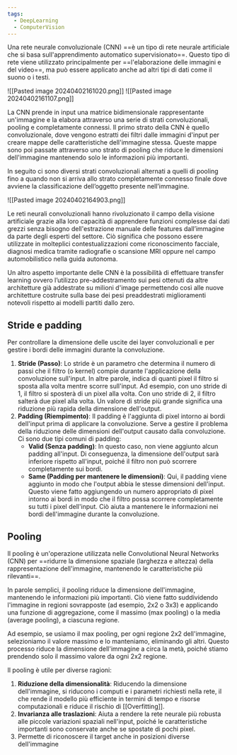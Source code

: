 ```yaml
---
tags:
  - DeepLearning
  - ComputerVision
---
```

Una rete neurale convoluzionale (CNN) ==è un tipo di rete neurale artificiale che si basa sull'apprendimento automatico supervisionato==. Questo tipo di rete viene utilizzato principalmente per ==l'elaborazione delle immagini e del video==, ma può essere applicato anche ad altri tipi di dati come il suono o i testi.

![[Pasted image 20240402161020.png]]
![[Pasted image 20240402161107.png]]

La CNN prende in input una matrice bidimensionale rappresentante un'immagine e la elabora attraverso una serie di strati convoluzionali, pooling e completamente connessi.
Il primo strato della CNN è quello convoluzionale, dove vengono estratti dei filtri dalle immagini d'input per creare mappe delle caratteristiche dell'immagine stessa.
Queste mappe sono poi passate attraverso uno strato di pooling che riduce le dimensioni dell'immagine mantenendo solo le informazioni più importanti.

In seguito ci sono diversi strati convoluzionali alternati a quelli di pooling fino a quando non si arriva allo strato completamente connesso finale dove avviene la classificazione dell’oggetto presente nell’immagine.

![[Pasted image 20240402164903.png]]

Le reti neurali convoluzionali hanno rivoluzionato il campo della visione artificiale grazie alla loro capacità di apprendere funzioni complesse dai dati grezzi senza bisogno dell'estrazione manuale delle features dall’immagine da parte degli esperti del settore. Ciò significa che possono essere utilizzate in molteplici contestualizzazioni come riconoscimento facciale, diagnosi medica tramite radiografie o scansione MRI oppure nel campo automobilistico nella guida autonoma.

Un altro aspetto importante delle CNN è la possibilità di effettuare transfer learning ovvero l’utilizzo pre-addestramento sui pesi ottenuti da altre architetture già addestrate su milioni d'image permettendo così alle nuove architetture costruite sulla base dei pesi preaddestrati miglioramenti notevoli rispetto ai modelli partiti dallo zero.


## Stride e padding

Per controllare la dimensione delle uscite dei layer convoluzionali e per gestire i bordi delle immagini durante la convoluzione.
1. **Stride (Passo)**: Lo stride è un parametro che determina il numero di passi che il filtro (o kernel) compie durante l'applicazione della convoluzione sull'input. In altre parole, indica di quanti pixel il filtro si sposta alla volta mentre scorre sull'input. Ad esempio, con uno stride di 1, il filtro si sposterà di un pixel alla volta. Con uno stride di 2, il filtro salterà due pixel alla volta. Un valore di stride più grande significa una riduzione più rapida della dimensione dell'output.
2. **Padding (Riempimento)**: Il padding è l'aggiunta di pixel intorno ai bordi dell'input prima di applicare la convoluzione. Serve a gestire il problema della riduzione delle dimensioni dell'output causato dalla convoluzione. Ci sono due tipi comuni di padding:
   - **Valid (Senza padding)**: In questo caso, non viene aggiunto alcun padding all'input. Di conseguenza, la dimensione dell'output sarà inferiore rispetto all'input, poiché il filtro non può scorrere completamente sui bordi.
   - **Same (Padding per mantenere le dimensioni)**: Qui, il padding viene aggiunto in modo che l'output abbia le stesse dimensioni dell'input. Questo viene fatto aggiungendo un numero appropriato di pixel intorno ai bordi in modo che il filtro possa scorrere completamente su tutti i pixel dell'input. Ciò aiuta a mantenere le informazioni nei bordi dell'immagine durante la convoluzione.

## Pooling

Il pooling è un'operazione utilizzata nelle Convolutional Neural Networks (CNN) per ==ridurre la dimensione spaziale (larghezza e altezza) della rappresentazione dell'immagine, mantenendo le caratteristiche più rilevanti==.

In parole semplici, il pooling riduce la dimensione dell'immagine, mantenendo le informazioni più importanti. Ciò viene fatto suddividendo l'immagine in regioni sovrapposte (ad esempio, 2x2 o 3x3) e applicando una funzione di aggregazione, come il massimo (max pooling) o la media (average pooling), a ciascuna regione.

Ad esempio, se usiamo il max pooling, per ogni regione 2x2 dell'immagine, selezioniamo il valore massimo e lo manteniamo, eliminando gli altri. Questo processo riduce la dimensione dell'immagine a circa la metà, poiché stiamo prendendo solo il massimo valore da ogni 2x2 regione.

Il pooling è utile per diverse ragioni:
1. **Riduzione della dimensionalità**: Riducendo la dimensione dell'immagine, si riducono i computi e i parametri richiesti nella rete, il che rende il modello più efficiente in termini di tempo e risorse computazionali e riduce il rischio di [[Overfitting]].
2. **Invarianza alle traslazioni**: Aiuta a rendere la rete neurale più robusta alle piccole variazioni spaziali nell'input, poiché le caratteristiche importanti sono conservate anche se spostate di pochi pixel.
3. Permette di riconoscere il target anche in posizioni diverse dell'immagine

